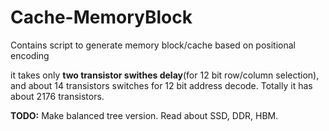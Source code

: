 # Cache-MemoryBlock
Contains script to generate memory block/cache based on positional encoding

it takes only **two transistor swithes delay**(for 12 bit row/column selection), and about 14 transistors switches for 12 bit address decode.
Totally it has about 2176 transistors.

**TODO:** Make balanced tree version.
Read about SSD, DDR, HBM.
